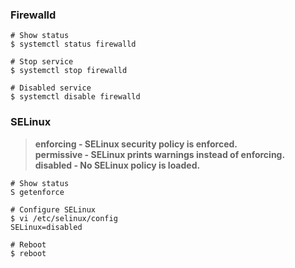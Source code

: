 ### Firewalld
```shell
# Show status
$ systemctl status firewalld

# Stop service
$ systemctl stop firewalld

# Disabled service
$ systemctl disable firewalld
```

### SELinux
>**enforcing - SELinux security policy is enforced.**<br>
>**permissive - SELinux prints warnings instead of enforcing.**<br>
>**disabled - No SELinux policy is loaded.**
``` shell
# Show status
S getenforce

# Configure SELinux
$ vi /etc/selinux/config
SELinux=disabled

# Reboot
$ reboot
